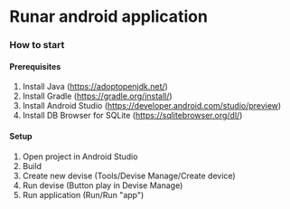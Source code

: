 # Runar android application

### How to start

#### Prerequisites

1. Install Java (https://adoptopenjdk.net/)
2. Install Gradle (https://gradle.org/install/)
3. Install Android Studio (https://developer.android.com/studio/preview)
4. Install DB Browser for SQLite (https://sqlitebrowser.org/dl/)

#### Setup

1. Open project in Android Studio
2. Build
3. Create new devise (Tools/Devise Manage/Create device)
4. Run devise (Button play in Devise Manage)
5. Run application (Run/Run "app")

